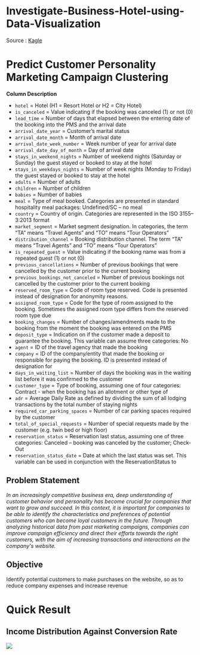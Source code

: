 # Investigate-Business-Hotel-using-Data-Visualization
Source : [Kagle](https://www.kaggle.com/datasets/jessemostipak/hotel-booking-demand)

# Predict Customer Personality Marketing Campaign Clustering
**Column Description**
- `hotel` = Hotel (H1 = Resort Hotel or H2 = City Hotel)
- `is_canceled` = Value indicating if the booking was canceled (1) or not (0)
- `lead_time` = Number of days that elapsed between the entering date of the booking into the PMS and the arrival date
- `arrival_date_year` = Customer’s marital status
- `arrival_date_month` = Month of arrival date
- `arrival_date_week_number` = Week number of year for arrival date
- `arrival_date_day_of_month` = Day of arrival date
- `stays_in_weekend_nights` = Number of weekend nights (Saturday or Sunday) the guest stayed or booked to stay at the hotel
- `stays_in_weekdays_nights` = Number of week nights (Monday to Friday) the guest stayed or booked to stay at the hotel
- `adults` = Number of adults
- `children` = Number of children
- `babies` = Number of babies
- `meal` = Type of meal booked. Categories are presented in standard hospitality meal packages: Undefined/SC – no meal
- `country` = Country of origin. Categories are represented in the ISO 3155–3:2013 format
- `market_segment` = Market segment designation. In categories, the term “TA” means “Travel Agents” and “TO” means “Tour Operators”
- `distribution_channel` = Booking distribution channel. The term “TA” means “Travel Agents” and “TO” means “Tour Operators”
- `is_repeated_guest` = Value indicating if the booking name was from a repeated guest (1) or not (0)
- `previous_cancellations` = Number of previous bookings that were cancelled by the customer prior to the current booking
- `previous_bookings_not_canceled` = Number of previous bookings not cancelled by the customer prior to the current booking
- `reserved_room_type` = Code of room type reserved. Code is presented instead of designation for anonymity reasons.
- `assigned_room_type` = Code for the type of room assigned to the booking. Sometimes the assigned room type differs from the reserved room type due
- `booking_changes` = Number of changes/amendments made to the booking from the moment the booking was entered on the PMS
- `deposit_type` = Indication on if the customer made a deposit to guarantee the booking. This variable can assume three categories: No
- `agent` = ID of the travel agency that made the booking
- `company` = ID of the company/entity that made the booking or responsible for paying the booking. ID is presented instead of designation for
- `days_in_waiting_list` = Number of days the booking was in the waiting list before it was confirmed to the customer
- `customer_type` = Type of booking, assuming one of four categories: Contract - when the booking has an allotment or other type of
- `adr` = Average Daily Rate as defined by dividing the sum of all lodging transactions by the total number of staying nights
- `required_car_parking_spaces` = Number of car parking spaces required by the customer
- `total_of_special_requests` = Number of special requests made by the customer (e.g. twin bed or high floor)
- `reservation_status` = Reservation last status, assuming one of three categories: Canceled – booking was canceled by the customer; Check-Out
- `reservation_status_date` = Date at which the last status was set. This variable can be used in conjunction with the ReservationStatus to
  
## Problem Statement
*In an increasingly competitive business era, deep understanding of customer behavior and personality has become crucial for companies that want to grow and succeed. In this context, it is important for companies to be able to identify the characteristics and preferences of potential customers who can become loyal customers in the future. Through analyzing historical data from past marketing campaigns, companies can improve campaign efficiency and direct their efforts towards the right customers, with the aim of increasing transactions and interactions on the company's website.*

## Objective
Identify potential customers to make purchases on the website, so as to reduce company expenses and increase revenue

# Quick Result 
## Income Distribution Against Conversion Rate
<img src="https://github.com/JodhiKrisantus/Predict-Customer-Personality-Marketing-Campaign-Clustering/blob/master/Resource%20image/Distribution%20Income%20-%20Conversion%20Rate.png">

